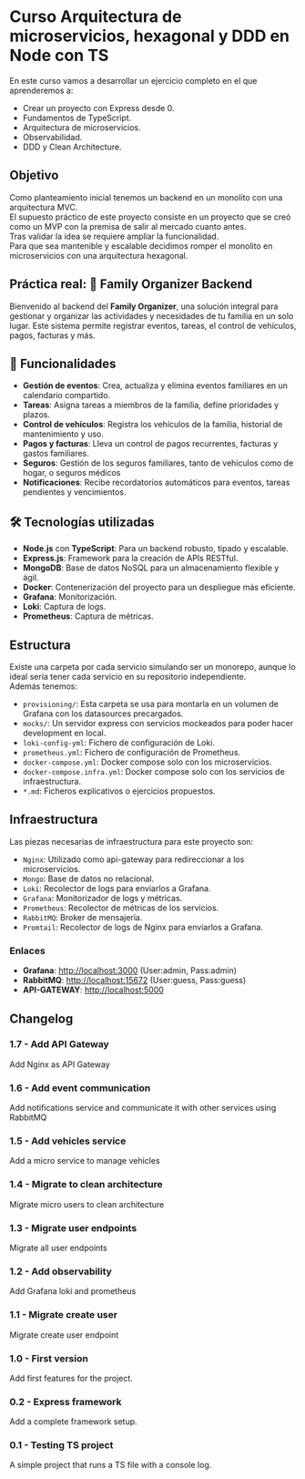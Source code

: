 # Curso Arquitectura de microservicios, hexagonal y DDD en Node  con TS
En este curso vamos a desarrollar un ejercicio completo en el que aprenderemos a:
- Crear un proyecto con Express desde 0.
- Fundamentos de TypeScript.
- Arquitectura de microservicios.
- Observabilidad.
- DDD y Clean Architecture.

## Objetivo
Como planteamiento inicial tenemos un backend en un monolito con una arquitectura MVC.\
El supuesto práctico de este proyecto consiste en un proyecto que se creó como un MVP con la premisa de salir al mercado cuanto antes.\
Tras validar la idea se requiere ampliar la funcionalidad.\
Para que sea mantenible y escalable decidimos romper el monolito en microservicios con una arquitectura hexagonal.


## Práctica real: 🏡 Family Organizer Backend
Bienvenido al backend del **Family Organizer**, una solución integral para gestionar y organizar las actividades y necesidades de tu familia en un solo lugar. Este sistema permite registrar eventos, tareas, el control de vehículos, pagos, facturas y más.

## 🚀 Funcionalidades

- **Gestión de eventos**: Crea, actualiza y elimina eventos familiares en un calendario compartido.
- **Tareas**: Asigna tareas a miembros de la familia, define prioridades y plazos.
- **Control de vehículos**: Registra los vehículos de la familia, historial de mantenimiento y uso.
- **Pagos y facturas**: Lleva un control de pagos recurrentes, facturas y gastos familiares.
- **Seguros**: Gestión de los seguros familiares, tanto de vehículos como de hogar, o seguros médicos
- **Notificaciones**: Recibe recordatorios automáticos para eventos, tareas pendientes y vencimientos.

## 🛠️ Tecnologías utilizadas

- **Node.js** con **TypeScript**: Para un backend robusto, tipado y escalable.
- **Express.js**: Framework para la creación de APIs RESTful.
- **MongoDB**: Base de datos NoSQL para un almacenamiento flexible y ágil.
- **Docker**: Contenerización del proyecto para un despliegue más eficiente.
- **Grafana**: Monitorización.
- **Loki**: Captura de logs.
- **Prometheus**: Captura de métricas.

## Estructura
Existe una carpeta por cada servicio simulando ser un monorepo, aunque lo ideal sería tener cada servicio en su repositorio independiente.\
Además tenemos:
- `provisioning/`: Esta carpeta se usa para montarla en un volumen de Grafana con los datasources precargados.
- `mocks/`: Un servidor express con servicios mockeados para poder hacer development en local.
- `loki-config-yml`: Fichero de configuración de Loki.
- `prometheus.yml`: Fichero de configuración de Prometheus.
- `docker-compose.yml`: Docker compose solo con los microservicios.
- `docker-compose.infra.yml`: Docker compose solo con los servicios de infraestructura.
- `*.md`: Ficheros explicativos o ejercicios propuestos.

## Infraestructura
Las piezas necesarias de infraestructura para este proyecto son:
- `Nginx`: Utilizado como api-gateway para redireccionar a los microservicios.
- `Mongo`: Base de datos no relacional.
- `Loki`: Recolector de logs para enviarlos a Grafana.
- `Grafana`: Monitorizador de logs y métricas.
- `Prometheus`: Recolector de métricas de los servicios.
- `RabbitMQ`: Broker de mensajería.
- `Promtail`: Recolector de logs de Nginx para enviarlos a Grafana.

### Enlaces
- __Grafana__: [http://localhost:3000](http://localhost:3000) (User:admin, Pass:admin) 
- __RabbitMQ__: [http://localhost:15672](http://localhost:15672) (User:guess, Pass:guess) 
- __API-GATEWAY__: [http://localhost:5000](http://localhost:5000)
## Changelog

### 1.7 - Add API Gateway
Add Nginx as API Gateway

### 1.6 - Add event communication
Add notifications service and communicate it with other services using RabbitMQ

### 1.5 - Add vehicles service
Add a micro service to manage vehicles

### 1.4 - Migrate to clean architecture
Migrate micro users to clean architecture

### 1.3 - Migrate user endpoints
Migrate all user endpoints

### 1.2 - Add observability
Add Grafana loki and prometheus

### 1.1 - Migrate create user
Migrate create user endpoint

### 1.0 - First version
Add first features for the project.

### 0.2 - Express framework
Add a complete framework setup.

### 0.1 - Testing TS project
A simple project that runs a TS file with a console log.